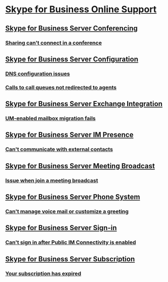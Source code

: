 # [Skype for Business Online Support](../skypeforbusiness-online.md)
 
## [Skype for Business Server Conferencing](../online-conferencing/index.md)
### [Sharing can't connect in a conference](../online-conferencing/sharing-cannot-connect.md)

## [Skype for Business Server Configuration](../online-configuration/index.md)
### [DNS configuration issues](../online-configuration/dns-configuration-issue.md)
### [Calls to call queues not redirected to agents](../online-miscellaneous/call-queues-not-redirect-to-agents.md)

## [Skype for Business Server Exchange Integration](../online-exchange-integration/index.md)
### [UM-enabled mailbox migration fails](../online-exchange-integration/um-enabled-mailbox-migration-fails.md)

## [Skype for Business Server IM Presence](../online-im-presence/index.md)
### [Can't communicate with external contacts](../online-im-presence/cannot-communicate-with-external-contacts.md)

## [Skype for Business Server Meeting Broadcast](../online-meeting-broadcast/index.md)
### [Issue when join a meeting broadcast ](../online-meeting-broadcast/issue-when-join-meeting-broadcast.md)

## [Skype for Business Server Phone System](../online-phone-system/index.md)
### [Can't manage voice mail or customize a greeting](../online-phone-system/cannot-manage-voice-mail-or-greeting.md)

## [Skype for Business Server Sign-in](../online-sign-in/index.md)
### [Can't sign in after Public IM Connectivity is enabled](../online-sign-in/cannot-sign-in-when-pic-is-enabled.md)

## [Skype for Business Server Subscription](../online-subscription/index.md)
### [Your subscription has expired](../online-subscription/your-subscription-has-expired.md)